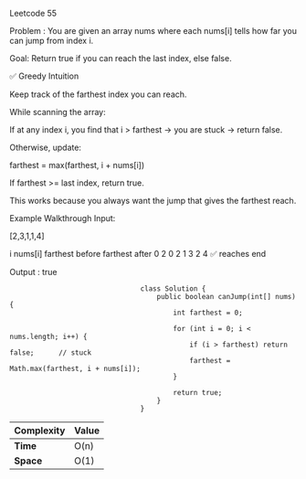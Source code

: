 Leetcode 55

Problem :
You are given an array nums where each nums[i] tells how far you can jump from index i.

Goal:
Return true if you can reach the last index, else false.

✅ Greedy Intuition

Keep track of the farthest index you can reach.

While scanning the array:

If at any index i, you find that i > farthest → you are stuck → return false.

Otherwise, update:

farthest = max(farthest, i + nums[i])


If farthest >= last index, return true.

This works because you always want the jump that gives the farthest reach.

Example Walkthrough
Input:

[2,3,1,1,4]

i	nums[i]	farthest before	farthest after
0	2	0	2
1	3	2	4 ✅ reaches end

Output : true

                                    class Solution {
                                        public boolean canJump(int[] nums) {
                                            int farthest = 0;

                                            for (int i = 0; i < nums.length; i++) {
                                                if (i > farthest) return false;      // stuck
                                                farthest = Math.max(farthest, i + nums[i]);
                                            }

                                            return true;
                                        }
                                    }

| Complexity | Value |
| ---------- | ----- |
| **Time**   | O(n)  |
| **Space**  | O(1)  |

